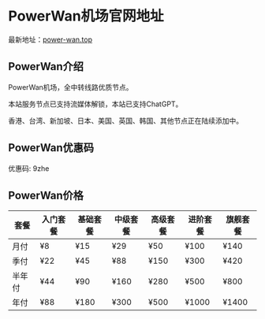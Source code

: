 # PowerWan机场官网地址

最新地址：[power-wan.top](https://url.gogogomiao.one/QYTN)

## PowerWan介绍

PowerWan机场，全中转线路优质节点。

本站服务节点已支持流媒体解锁，本站已支持ChatGPT。

香港、台湾、新加坡、日本、美国、英国、韩国、其他节点正在陆续添加中。

## PowerWan优惠码

优惠码: 9zhe

## PowerWan价格

|套餐|入门套餐|基础套餐|中级套餐|高级套餐|进阶套餐|旗舰套餐|
|----|----|----|----|----|----|----|
|月付|¥8|¥15|¥29|¥50|¥100|¥140|
|季付|¥22|¥45|¥88|¥150|¥300|¥420|
|半年付|¥44|¥90|¥160|¥280|¥500|¥800|
|年付|¥88|¥180|¥300|¥500|¥1000|¥1400|

